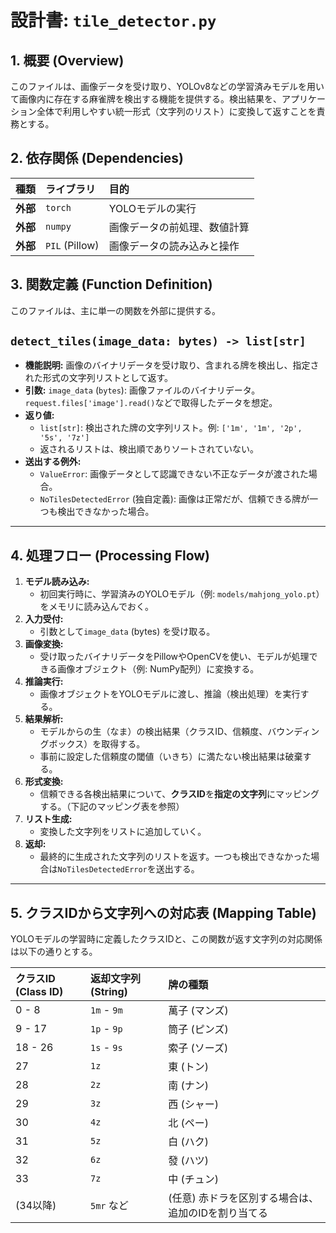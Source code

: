 # **設計書: `tile_detector.py`**

## **1. 概要 (Overview)**

このファイルは、画像データを受け取り、YOLOv8などの学習済みモデルを用いて画像内に存在する麻雀牌を検出する機能を提供する。検出結果を、アプリケーション全体で利用しやすい統一形式（文字列のリスト）に変換して返すことを責務とする。

## **2. 依存関係 (Dependencies)**

| 種類 | ライブラリ | 目的 |
|:--- |:--- |:--- |
| **外部** | `torch` | YOLOモデルの実行 |
| **外部** | `numpy` | 画像データの前処理、数値計算 |
| **外部** | `PIL` (Pillow) | 画像データの読み込みと操作 |

## **3. 関数定義 (Function Definition)**

このファイルは、主に単一の関数を外部に提供する。

## **`detect_tiles(image_data: bytes) -> list[str]`**

- **機能説明:** 画像のバイナリデータを受け取り、含まれる牌を検出し、指定された形式の文字列リストとして返す。
- **引数:** `image_data` (`bytes`): 画像ファイルのバイナリデータ。`request.files['image'].read()`などで取得したデータを想定。
- **返り値:**
  - `list[str]`: 検出された牌の文字列リスト。例: `['1m', '1m', '2p', '5s', '7z']`
  - 返されるリストは、検出順でありソートされていない。
- **送出する例外:**
  - `ValueError`: 画像データとして認識できない不正なデータが渡された場合。
  - `NoTilesDetectedError` (独自定義): 画像は正常だが、信頼できる牌が一つも検出できなかった場合。

---

## **4. 処理フロー (Processing Flow)**

1. **モデル読み込み:**
    - 初回実行時に、学習済みのYOLOモデル（例: `models/mahjong_yolo.pt`）をメモリに読み込んでおく。
2. **入力受付:**
    - 引数として`image_data` (bytes) を受け取る。
3. **画像変換:**
    - 受け取ったバイナリデータをPillowやOpenCVを使い、モデルが処理できる画像オブジェクト（例: NumPy配列）に変換する。
4. **推論実行:**
    - 画像オブジェクトをYOLOモデルに渡し、推論（検出処理）を実行する。
5. **結果解析:**
    - モデルからの生（なま）の検出結果（クラスID、信頼度、バウンディングボックス）を取得する。
    - 事前に設定した信頼度の閾値（いきち）に満たない検出結果は破棄する。
6. **形式変換:**
    - 信頼できる各検出結果について、**クラスID**を**指定の文字列**にマッピングする。（下記のマッピング表を参照）
7. **リスト生成:**
    - 変換した文字列をリストに追加していく。
8. **返却:**
    - 最終的に生成された文字列のリストを返す。一つも検出できなかった場合は`NoTilesDetectedError`を送出する。

---

## **5. クラスIDから文字列への対応表 (Mapping Table)**

YOLOモデルの学習時に定義したクラスIDと、この関数が返す文字列の対応関係は以下の通りとする。

| クラスID (Class ID) | 返却文字列 (String) | 牌の種類 |
|:---|:---|:---|
| 0 - 8 | `1m` - `9m` | 萬子 (マンズ) |
| 9 - 17 | `1p` - `9p` | 筒子 (ピンズ) |
| 18 - 26 | `1s` - `9s` | 索子 (ソーズ) |
| 27 | `1z` | 東 (トン) |
| 28 | `2z` | 南 (ナン) |
| 29 | `3z` | 西 (シャー) |
| 30 | `4z` | 北 (ペー) |
| 31 | `5z` | 白 (ハク) |
| 32 | `6z` | 發 (ハツ) |
| 33 | `7z` | 中 (チュン) |
| (34以降) | `5mr` など | (任意) 赤ドラを区別する場合は、追加のIDを割り当てる |
